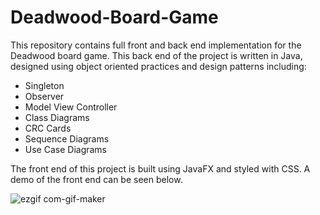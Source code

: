 # Deadwood-Board-Game

This repository contains full front and back end implementation for the Deadwood board game. This back end of the project is written in Java, designed using
object oriented practices and design patterns including:
- Singleton
- Observer
- Model View Controller
- Class Diagrams
- CRC Cards
- Sequence Diagrams
- Use Case Diagrams

The front end of this project is built using JavaFX and styled with CSS. A demo of the front end can be seen below.

![ezgif com-gif-maker](https://user-images.githubusercontent.com/121999556/210854866-fae85bef-0eee-4519-8906-912321fc991a.gif)


